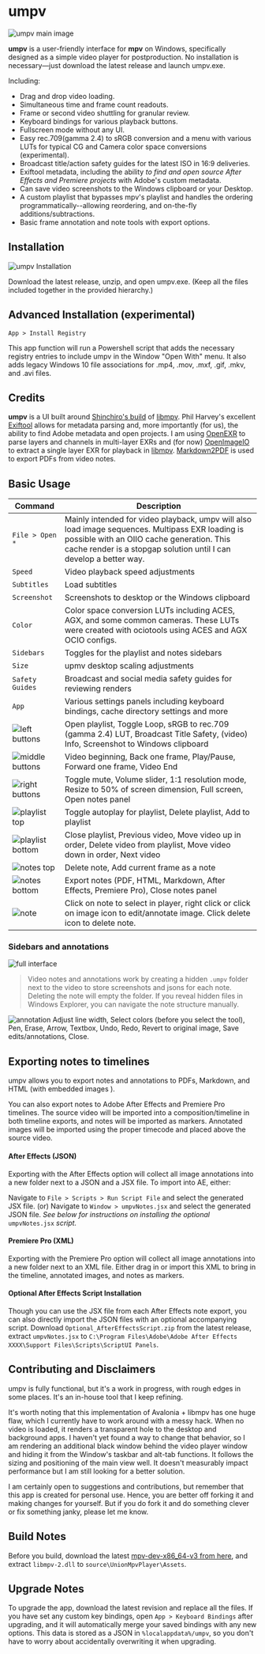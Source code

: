 # umpv

![umpv main image](images/umpv001.jpg)

**umpv** is a user-friendly interface for **mpv** on Windows, specifically designed as a simple video player for postproduction. No installation is necessary—just download the latest release and launch umpv.exe.

Including:

- Drag and drop video loading.
- Simultaneous time and frame count readouts.
- Frame or second video shuttling for granular review. 
- Keyboard bindings for various playback buttons.
- Fullscreen mode without any UI.
- Easy rec.709(gamma 2.4) to sRGB conversion and a menu with various LUTs for typical CG and Camera color space conversions (experimental). 
- Broadcast title/action safety guides for the latest ISO in 16:9 deliveries.
- Exiftool metadata, including the ability *to find and open source After Effects and Premiere projects* with Adobe's custom metadata.
- Can save video screenshots to the Windows clipboard or your Desktop.
- A custom playlist that bypasses mpv's playlist and handles the ordering programmatically--allowing reordering, and on-the-fly additions/subtractions.
- Basic frame annotation and note tools with export options.

## Installation

![umpv Installation](images/umpv002.jpg)

Download the latest release, unzip, and open umpv.exe. (Keep all the files included together in the provided hierarchy.)

## Advanced Installation (experimental)

`App > Install Registry`

This app function will run a Powershell script that adds the necessary registry entries to include umpv in the Window "Open With" menu. It also adds legacy Windows 10 file associations for .mp4, .mov, .mxf, .gif, .mkv, and .avi files.

## Credits

**umpv** is a UI built around [Shinchiro's build](https://github.com/shinchiro/mpv-winbuild-cmake) of [libmpv](https://mpv.io/). Phil Harvey's excellent [Exiftool](https://exiftool.org/) allows for metadata parsing and, more importantly (for us), the ability to find Adobe metadata and open projects. I am using [OpenEXR](https://openexr.com/en/latest/index.html) to parse layers and channels in multi-layer EXRs and (for now) [OpenImageIO](https://github.com/AcademySoftwareFoundation/OpenImageIO) to extract a single layer EXR for playback in [libmpv](https://mpv.io/). [Markdown2PDF](https://github.com/Flayms/Markdown2Pdf) is used to export PDFs from video notes.

## Basic Usage

|Command| Description |
|---|---|
|`File > Open *`|Mainly intended for video playback, umpv will also load image sequences. Multipass EXR loading is possible with an OIIO cache generation. This cache render is a stopgap solution until I can develop a better way.|
|`Speed`|Video playback speed adjustments|
|`Subtitles`|Load subtitles|
|`Screenshot`|Screenshots to desktop or the Windows clipboard|
|`Color`|Color space conversion LUTs including ACES, AGX, and some common cameras. These LUTs were created with ociotools using ACES and AGX OCIO configs.|
|`Sidebars`|Toggles for the playlist and notes sidebars|
|`Size`|upmv desktop scaling adjustments|
|`Safety Guides`|Broadcast and social media safety guides for reviewing renders|
|`App`|Various settings panels including keyboard bindings, cache directory settings and more|
|![left buttons](images/umpv003.jpg)|Open playlist, Toggle Loop, sRGB to rec.709 (gamma 2.4) LUT, Broadcast Title Safety, (video) Info, Screenshot to Windows clipboard|
|![middle buttons](images/umpv004.jpg)|Video beginning, Back one frame, Play/Pause, Forward one frame, Video End|
|![right buttons](images/umpv005.jpg)|Toggle mute, Volume slider, 1:1 resolution mode, Resize to 50% of screen dimension, Full screen, Open notes panel
|![playlist top](images/umpv006.jpg)|Toggle autoplay for playlist, Delete playlist, Add to playlist|
|![playlist bottom](images/umpv007.jpg)|Close playlist, Previous video, Move video up in order, Delete video from playlist, Move video down in order, Next video|
|![notes top](images/umpv008.jpg)|Delete note, Add current frame as a note|
|![notes bottom](images/umpv009.jpg)|Export notes (PDF, HTML, Markdown, After Effects, Premiere Pro), Close notes panel|
|![note](images/umpv010.jpg)|Click on note to select in player, right click or click on image icon to edit/annotate image. Click delete icon to delete note.

### Sidebars and annotations

![full interface](images/umpv012.jpg)
>Video notes and annotations work by creating a hidden `.umpv` folder next to the video to store screenshots and jsons for each note. Deleting the note will empty the folder. If you reveal hidden files in Windows Explorer, you can navigate the note structure manually.

![annotation](images/umpv011.jpg)
Adjust line width, Select colors (before you select the tool), Pen, Erase, Arrow, Textbox, Undo, Redo, Revert to original image, Save edits/annotations, Close.



## Exporting notes to timelines

umpv allows you to export notes and annotations to PDFs, Markdown, and HTML (with embedded images ). 

You can also export notes to Adobe After Effects and Premiere Pro timelines. The source video will be imported into a composition/timeline in both timeline exports, and notes will be imported as markers. Annotated images will be imported using the proper timecode and placed above the source video. 

#### After Effects (JSON)

Exporting with the After Effects option will collect all image annotations into a new folder next to a JSON and a JSX file. To import into AE, either:

Navigate to `File > Scripts > Run Script File` and select the generated JSX file. (or)
Navigate to `Window > umpvNotes.jsx` and select the generated JSON file. *See below for instructions on installing the optional* `umpvNotes.jsx` *script.*

#### Premiere Pro (XML)

Exporting with the Premiere Pro option will collect all image annotations into a new folder next to an XML file. Either drag in or import this XML to bring in the timeline, annotated images, and notes as markers.

#### Optional After Effects Script Installation

Though you can use the JSX file from each After Effects note export, you can also directly import the JSON files with an optional accompanying script. Download `Optional_AfterEffectsScript.zip` from the latest release, extract `umpvNotes.jsx` to `C:\Program Files\Adobe\Adobe After Effects XXXX\Support Files\Scripts\ScriptUI Panels`.




## Contributing and Disclaimers

umpv is fully functional, but it's a work in progress, with rough edges in some places. It's an in-house tool that I keep refining. 

It's worth noting that this implementation of Avalonia + libmpv has one huge flaw, which I currently have to work around with a messy hack. When no video is loaded, it renders a transparent hole to the desktop and background apps. I haven't yet found a way to change that behavior, so I am rendering an additional black window behind the video player window and hiding it from the Window's taskbar and alt-tab functions. It follows the sizing and positioning of the main view well. It doesn't measurably impact performance but I am still looking for a better solution.

I am certainly open to suggestions and contributions, but remember that this app is created for personal use. Hence, you are better off forking it and making changes for yourself. But if you do fork it and do something clever or fix something janky, please let me know.


## Build Notes

Before you build, download the latest [mpv-dev-x86_64-v3 from here](https://sourceforge.net/projects/mpv-player-windows/files/libmpv/), and extract `libmpv-2.dll` to `source\UnionMpvPlayer\Assets`.


## Upgrade Notes

To upgrade the app, download the latest revision and replace all the files. If you have set any custom key bindings, open `App > Keyboard Bindings` after upgrading, and it will automatically merge your saved bindings with any new options. This data is stored as a JSON in `%localappdata%/umpv`, so you don't have to worry about accidentally overwriting it when upgrading.